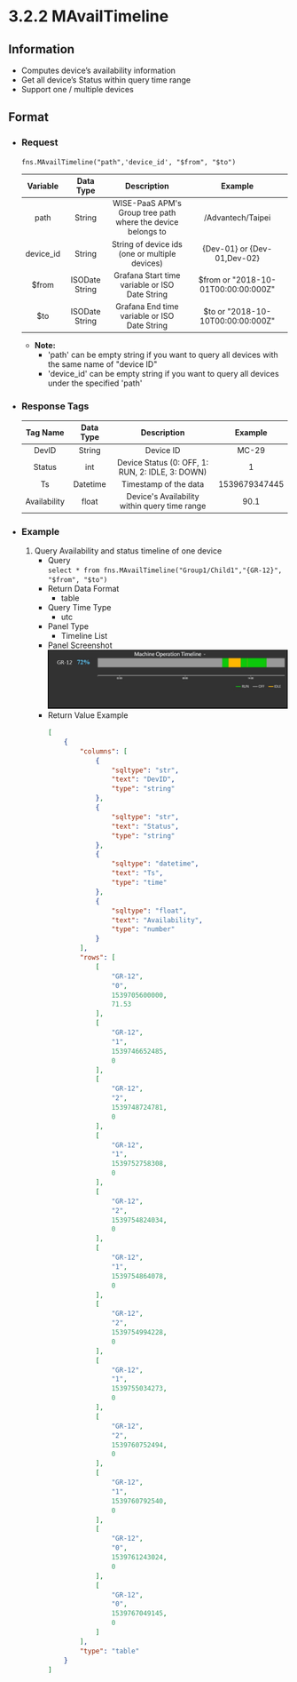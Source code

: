 # 3.2.2 MAvailTimeline

## Information

* Computes device’s availability information
* Get all device’s Status within query time range
* Support one / multiple devices

## Format

* ### Request

    ```
    fns.MAvailTimeline("path",'device_id', "$from", "$to")
    ```

    | Variable | Data Type | Description | Example |
    | :---: | :---: | :---: | :---: |
    | path | String | WISE-PaaS APM's Group tree path<br>where the device belongs to | /Advantech/Taipei |
    | device_id | String | String of device ids \(one or multiple devices\) | {Dev-01} or {Dev-01,Dev-02} |
    | $from | ISODate String | Grafana Start time variable or ISO Date String | $from or "2018-10-01T00:00:00:000Z" |
    | $to | ISODate String | Grafana End time variable or ISO Date String | $to or "2018-10-10T00:00:00:000Z" |

    - **Note:**
        - 'path' can be empty string if you want to query all devices with the same name of "device ID"
        - 'device_id' can be empty string if you want to query all devices under the specified 'path'
  

* ### Response Tags

    | Tag Name | Data Type | Description | Example |
    | :---: | :---: | :---: | :---: |
    | DevID | String | Device ID | MC-29 |
    | Status | int | Device Status \(0: OFF, 1: RUN, 2: IDLE, 3: DOWN\) | 1 |
    | Ts | Datetime | Timestamp of the data | 1539679347445 |    
    | Availability | float | Device's Availability within query time range | 90.1 |
  

* ### Example  
    1. Query Availability and status timeline of one device   
        - Query   
        ``` select * from fns.MAvailTimeline("Group1/Child1","{GR-12}", "$from", "$to") ```
        - Return Data Format   
            * table
        - Query Time Type   
            * utc
        - Panel Type   
            * Timeline List
        - Panel Screenshot      
            ![](/images/3.2.2-MAvailTimeline.jpg)
        - Return Value Example    
            ``` json
            [
                {
                    "columns": [
                        {
                            "sqltype": "str", 
                            "text": "DevID", 
                            "type": "string"
                        }, 
                        {
                            "sqltype": "str", 
                            "text": "Status", 
                            "type": "string"
                        }, 
                        {
                            "sqltype": "datetime", 
                            "text": "Ts", 
                            "type": "time"
                        }, 
                        {
                            "sqltype": "float", 
                            "text": "Availability", 
                            "type": "number"
                        }
                    ], 
                    "rows": [
                        [
                            "GR-12", 
                            "0", 
                            1539705600000, 
                            71.53
                        ], 
                        [
                            "GR-12", 
                            "1", 
                            1539746652485, 
                            0
                        ], 
                        [
                            "GR-12", 
                            "2", 
                            1539748724781, 
                            0
                        ], 
                        [
                            "GR-12", 
                            "1", 
                            1539752758308, 
                            0
                        ], 
                        [
                            "GR-12", 
                            "2", 
                            1539754824034, 
                            0
                        ], 
                        [
                            "GR-12", 
                            "1", 
                            1539754864078, 
                            0
                        ], 
                        [
                            "GR-12", 
                            "2", 
                            1539754994228, 
                            0
                        ], 
                        [
                            "GR-12", 
                            "1", 
                            1539755034273, 
                            0
                        ], 
                        [
                            "GR-12", 
                            "2", 
                            1539760752494, 
                            0
                        ], 
                        [
                            "GR-12", 
                            "1", 
                            1539760792540, 
                            0
                        ], 
                        [
                            "GR-12", 
                            "0", 
                            1539761243024, 
                            0
                        ], 
                        [
                            "GR-12", 
                            "0", 
                            1539767049145, 
                            0
                        ]
                    ], 
                    "type": "table"
                }
            ]

            ```

 